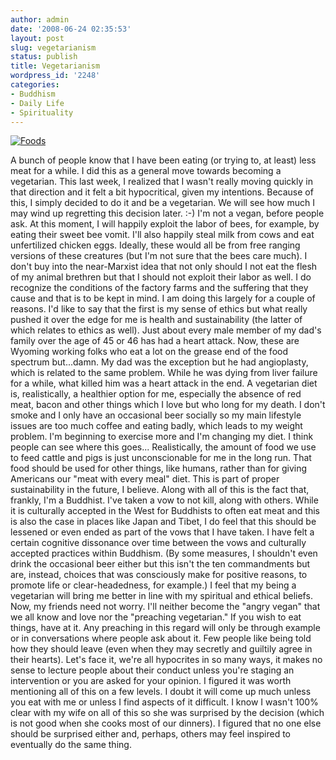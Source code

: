 ```yaml
---
author: admin
date: '2008-06-24 02:35:53'
layout: post
slug: vegetarianism
status: publish
title: Vegetarianism
wordpress_id: '2248'
categories:
- Buddhism
- Daily Life
- Spirituality
---
```


[![Foods](http://farm4.static.flickr.com/3015/2607295312_a1a2062459.jpg)](http://www.flickr.com/photos/albill/2607295312/ "Foods by albill, on Flickr")

A bunch of people know that I have been eating (or trying to, at least)
less meat for a while. I did this as a general move towards becoming a
vegetarian. This last week, I realized that I wasn't really moving
quickly in that direction and it felt a bit hypocritical, given my
intentions. Because of this, I simply decided to do it and be a
vegetarian. We will see how much I may wind up regretting this decision
later. :-) I'm not a vegan, before people ask. At this moment, I will
happily exploit the labor of bees, for example, by eating their sweet
bee vomit. I'll also happily steal milk from cows and eat unfertilized
chicken eggs. Ideally, these would all be from free ranging versions of
these creatures (but I'm not sure that the bees care much). I don't buy
into the near-Marxist idea that not only should I not eat the flesh of
my animal brethren but that I should not exploit their labor as well. I
do recognize the conditions of the factory farms and the suffering that
they cause and that is to be kept in mind. I am doing this largely for a
couple of reasons. I'd like to say that the first is my sense of ethics
but what really pushed it over the edge for me is health and
sustainability (the latter of which relates to ethics as well). Just
about every male member of my dad's family over the age of 45 or 46 has
had a heart attack. Now, these are Wyoming working folks who eat a lot
on the grease end of the food spectrum but...damn. My dad was the
exception but he had angioplasty, which is related to the same problem.
While he was dying from liver failure for a while, what killed him was a
heart attack in the end. A vegetarian diet is, realistically, a
healthier option for me, especially the absence of red meat, bacon and
other things which I love but who long for my death. I don't smoke and I
only have an occasional beer socially so my main lifestyle issues are
too much coffee and eating badly, which leads to my weight problem. I'm
beginning to exercise more and I'm changing my diet. I think people can
see where this goes... Realistically, the amount of food we use to feed
cattle and pigs is just unconscionable for me in the long run. That food
should be used for other things, like humans, rather than for giving
Americans our "meat with every meal" diet. This is part of proper
sustainability in the future, I believe. Along with all of this is the
fact that, frankly, I'm a Buddhist. I've taken a vow to not kill, along
with others. While it is culturally accepted in the West for Buddhists
to often eat meat and this is also the case in places like Japan and
Tibet, I do feel that this should be lessened or even ended as part of
the vows that I have taken. I have felt a certain cognitive dissonance
over time between the vows and culturally accepted practices within
Buddhism. (By some measures, I shouldn't even drink the occasional beer
either but this isn't the ten commandments but are, instead, choices
that was consciously make for positive reasons, to promote life or
clear-headedness, for example.) I feel that my being a vegetarian will
bring me better in line with my spiritual and ethical beliefs. Now, my
friends need not worry. I'll neither become the "angry vegan" that we
all know and love nor the "preaching vegetarian." If you wish to eat
things, have at it. Any preaching in this regard will only be through
example or in conversations where people ask about it. Few people like
being told how they should leave (even when they may secretly and
guiltily agree in their hearts). Let's face it, we're all hypocrites in
so many ways, it makes no sense to lecture people about their conduct
unless you're staging an intervention or you are asked for your opinion.
I figured it was worth mentioning all of this on a few levels. I doubt
it will come up much unless you eat with me or unless I find aspects of
it difficult. I know I wasn't 100% clear with my wife on all of this so
she was surprised by the decision (which is not good when she cooks most
of our dinners). I figured that no one else should be surprised either
and, perhaps, others may feel inspired to eventually do the same thing.
